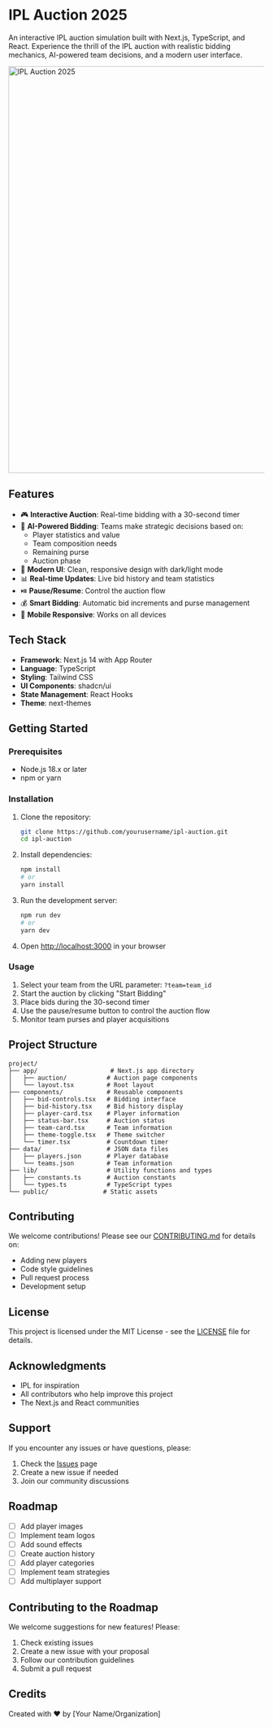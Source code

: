 # IPL Auction 2025

An interactive IPL auction simulation built with Next.js, TypeScript, and React. Experience the thrill of the IPL auction with realistic bidding mechanics, AI-powered team decisions, and a modern user interface.

<img src="/auction_live_2025.avif" alt="IPL Auction 2025" title="IPL Auction 2025" width="800" height="auto">

## Features

- 🎮 **Interactive Auction**: Real-time bidding with a 30-second timer
- 🤖 **AI-Powered Bidding**: Teams make strategic decisions based on:
  - Player statistics and value
  - Team composition needs
  - Remaining purse
  - Auction phase
- 🎨 **Modern UI**: Clean, responsive design with dark/light mode
- 📊 **Real-time Updates**: Live bid history and team statistics
- ⏯️ **Pause/Resume**: Control the auction flow
- 💰 **Smart Bidding**: Automatic bid increments and purse management
- 📱 **Mobile Responsive**: Works on all devices

## Tech Stack

- **Framework**: Next.js 14 with App Router
- **Language**: TypeScript
- **Styling**: Tailwind CSS
- **UI Components**: shadcn/ui
- **State Management**: React Hooks
- **Theme**: next-themes

## Getting Started

### Prerequisites

- Node.js 18.x or later
- npm or yarn

### Installation

1. Clone the repository:
   ```bash
   git clone https://github.com/yourusername/ipl-auction.git
   cd ipl-auction
   ```

2. Install dependencies:
   ```bash
   npm install
   # or
   yarn install
   ```

3. Run the development server:
   ```bash
   npm run dev
   # or
   yarn dev
   ```

4. Open [http://localhost:3000](http://localhost:3000) in your browser

### Usage

1. Select your team from the URL parameter: `?team=team_id`
2. Start the auction by clicking "Start Bidding"
3. Place bids during the 30-second timer
4. Use the pause/resume button to control the auction flow
5. Monitor team purses and player acquisitions

## Project Structure

```
project/
├── app/                    # Next.js app directory
│   ├── auction/           # Auction page components
│   └── layout.tsx         # Root layout
├── components/            # Reusable components
│   ├── bid-controls.tsx   # Bidding interface
│   ├── bid-history.tsx    # Bid history display
│   ├── player-card.tsx    # Player information
│   ├── status-bar.tsx     # Auction status
│   ├── team-card.tsx      # Team information
│   ├── theme-toggle.tsx   # Theme switcher
│   └── timer.tsx          # Countdown timer
├── data/                  # JSON data files
│   ├── players.json       # Player database
│   └── teams.json         # Team information
├── lib/                   # Utility functions and types
│   ├── constants.ts       # Auction constants
│   └── types.ts           # TypeScript types
└── public/               # Static assets
```

## Contributing

We welcome contributions! Please see our [CONTRIBUTING.md](CONTRIBUTING.md) for details on:

- Adding new players
- Code style guidelines
- Pull request process
- Development setup

## License

This project is licensed under the MIT License - see the [LICENSE](LICENSE) file for details.

## Acknowledgments

- IPL for inspiration
- All contributors who help improve this project
- The Next.js and React communities

## Support

If you encounter any issues or have questions, please:

1. Check the [Issues](https://github.com/yourusername/ipl-auction/issues) page
2. Create a new issue if needed
3. Join our community discussions

## Roadmap

- [ ] Add player images
- [ ] Implement team logos
- [ ] Add sound effects
- [ ] Create auction history
- [ ] Add player categories
- [ ] Implement team strategies
- [ ] Add multiplayer support

## Contributing to the Roadmap

We welcome suggestions for new features! Please:

1. Check existing issues
2. Create a new issue with your proposal
3. Follow our contribution guidelines
4. Submit a pull request

## Credits

Created with ❤️ by [Your Name/Organization] 
